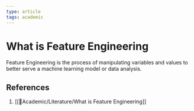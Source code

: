 ```yaml
---
type: article
tags: academic
---
```


# What is Feature Engineering

Feature Engineering is the process of manipulating variables and values to better serve a machine learning model or data analysis.

## References
1. [[🧪Academic/Literature/What is Feature Engineering]]